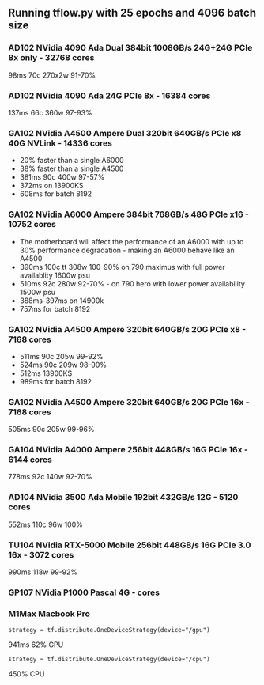 
## Running tflow.py with 25 epochs and 4096 batch size
### AD102 NVidia 4090 Ada Dual 384bit 1008GB/s 24G+24G PCIe 8x only - 32768 cores
98ms 70c 270x2w 91-70%

### AD102 NVidia 4090 Ada 24G PCIe 8x - 16384 cores
137ms 66c 360w 97-93%

### GA102 NVidia A4500 Ampere Dual 320bit 640GB/s PCIe x8 40G NVLink - 14336 cores
- 20% faster than a single A6000
- 38% faster than a single A4500
- 381ms 90c 400w 97-57% 
- 372ms on 13900KS
- 608ms for batch 8192

### GA102 NVidia A6000 Ampere 384bit 768GB/s 48G PCIe x16 - 10752 cores
- The motherboard will affect the performance of an A6000 with up to 30% performance degradation - making an A6000 behave like an A4500
- 390ms 100c tt 308w 100-90% on 790 maximus with full power availablity 1600w psu
- 510ms 92c 280w 92-70% - on 790 hero with lower power availability 1500w psu
- 388ms-397ms on 14900k
- 757ms for batch 8192

### GA102 NVidia A4500 Ampere 320bit 640GB/s 20G PCIe x8 - 7168 cores
- 511ms 90c 205w 99-92%
- 524ms 90c 209w 98-90%
- 512ms 13900KS
- 989ms for batch 8192

### GA102 NVidia A4500 Ampere 320bit 640GB/s 20G PCIe 16x - 7168 cores
505ms 90c 205w 99-96%

### GA104 NVidia A4000 Ampere 256bit 448GB/s 16G PCIe 16x - 6144 cores
778ms 92c 140w 92-70%

### AD104 NVidia 3500 Ada Mobile 192bit 432GB/s 12G - 5120 cores
552ms 110c 96w 100%

### TU104 NVidia RTX-5000 Mobile 256bit 448GB/s 16G PCIe 3.0 16x - 3072 cores
990ms 118w 99-92%
### GP107 NVidia P1000 Pascal 4G - cores


### M1Max Macbook Pro
```
strategy = tf.distribute.OneDeviceStrategy(device="/gpu")
```
941ms 62% GPU

```
strategy = tf.distribute.OneDeviceStrategy(device="/cpu")
```
450% CPU
